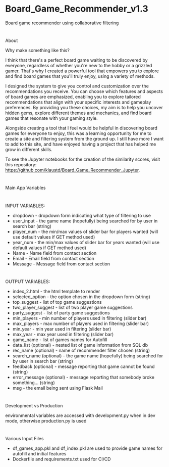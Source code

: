 # Board_Game_Recommender_v1.3
Board game recommender using collaborative filtering
# ###################################################
About

Why make something like this?

I think that there's a perfect board game waiting to be discovered by everyone, regardless of whether you're new to the hobby or a grizzled gamer. 
That's why I created a powerful tool that empowers you to explore and find board games that you'll truly enjoy, using a variety of methods.

I designed the system to give you control and customization over the recommendations you receive.
You can choose which features and aspects of board games are emphasized, enabling you to explore tailored recommendations that align with your specific interests and gameplay preferences.
By providing you these choices, my aim is to help you uncover hidden gems, explore different themes and mechanics, and find board games that resonate with your gaming style.

Alongside creating a tool that I feel would be helpful in discovering board games for everyone to enjoy, this was a learning opportunity for me to create a site and filtering system from the ground up.
I still have more I want to add to this site, and have enjoyed having a project that has helped me grow in different skills.

To see the Jupyter notebooks for the creation of the similarity scores, visit this repository: https://github.com/klaustd/Board_Game_Recommender_Jupyter.
# #################################################

Main App Variables
# ###############################################
INPUT VARIABLES:
* dropdown - dropdown form indicating what type of filtering to use
* user_input - the game name (hopefully) being searched for by user in search bar (string)
* player_num - the min/max values of slider bar for players wanted (will use default values if GET method used)
* year_num - the min/max values of slider bar for years wanted (will use default values if GET method used)
* Name - Name field from contact section
* Email - Email field from contact section
* Message - Message field from contact section
# ###############################################
OUTPUT VARIABLES:
* index_2.html - the html template to render
* selected_option - the option chosen in the dropdown form (string)
* top_suggest - list of top game suggestions
* two_player_suggest - list of two player game suggestions
* party_suggest - list of party game suggestions
* min_players - min number of players used in filtering (slider bar)
* max_players - max number of players used in filtering (slider bar)
* min_year - min year used in filtering (slider bar)
* max_year - max year used in filtering (slider bar)
* game_name - list of games names for Autofill
* data_list (optional) - nested list of game information from SQL db
* rec_name (optional) - name of recommender filter chosen (string)
* search_name (optional) - the game name (hopefully) being searched for by user in search bar (string)
* feedback (optional) - message reporting that game cannot be found (string)
* error_message (optional) - message reporting that somebody broke something... (string)
* msg - the email being sent using Flask Mail
# ###############################################
Development vs Production

environmental variables are accessed with development.py when in dev mode, otherwise production.py is used 
# ###############################################
Various Input Files

* df_games_app.pkl and df_index.pkl are used to provide game names for autofill and initial features
* Dockerfile and requirements.txt used for CI/CD
